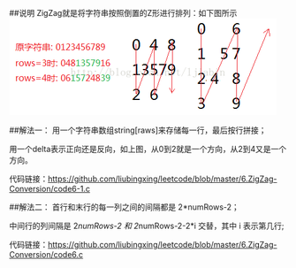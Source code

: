 ##说明
ZigZag就是将字符串按照倒置的Z形进行排列：如下图所示
![image](https://github.com/liubingxing/leetcode/raw/master/6.ZigZag-Conversion/1.png)

##解法一：
用一个字符串数组string[raws]来存储每一行，最后按行拼接；

用一个delta表示正向还是反向，如上图，从0到2就是一个方向，从2到4又是一个方向。

代码链接：https://github.com/liubingxing/leetcode/blob/master/6.ZigZag-Conversion/code6-1.c

##解法二：
首行和末行的每一列之间的间隔都是 2*numRows-2；

中间行的列间隔是 2*numRows-2 和 2*numRows-2-2*i 交替，其中 i 表示第几行;

代码链接：https://github.com/liubingxing/leetcode/blob/master/6.ZigZag-Conversion/code6.c
